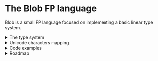 # The Blob FP language

Blob is a small FP language focused on implementing a basic linear type system.

<details>

<summary>The type system</summary>
<br>
Even though Blob's type system may seem pointless to many people, it's actually of a great strength. Thanks to it, it is possible to write GC-free VMs easily, because of the automatic memory handling.
For example, a function whose signature is <code>f: a ⊸ b</code> would see its first argument forced to be consumed exactly once (<code>⊸ = →[1]</code>) in the function body.
As another example, a function <code>g: a →[3] b ⊸ a</code> would force the developer to use the first argument 3 times and the second argument once.

</details>
<details>

<summary>Unicode characters mapping</summary>
<br>
Some unicode characters are part of the language itself, and may be used interchangeably with their ASCII correspondants.

| ASCII | Unicode |
|------:|:--------|
   |`->`|`→`|
   |`-o`|`⊸`|
   |`=>`|`⇒`|
   | `\`|`λ`|

</details>
<details>

<summary>Code examples</summary>

#### The Fibonacci sequence

```haskell
fib: Num a ⇒ a ⊸ a
fib n = match n with --  we clone “n”.
    0  → 1
    1  → 1
    n' → fib (n' - 2) + fib (n' - 1)
```

#### Factorial calculation

```haskell
fact: Num a ⇒ a ⊸ a
fact n = match n with --  we clone “n”.
    0  → 1
    n' → n * fact (n' - 1)
```

#### The Ackermann function

```haskell
ack: Num a ⇒ a ⊸ a ⊸ a
ack n m = match m with --  we clone “m”.
    0  → n + 1
    m' → match n with --  we clone “n”.
        0  → ack (m' - 1) 1
        n' → ack (m' - 1) $ ack m (n' - 1)
```

</details>
<details>

<summary>Roadmap</summary>
<br>

- [ ] Implementing a fully working λ language inside the REPL.
    The goal is basically to replicate a small Haskell.
- [ ] Making a VM using the Linear Abstract Machine scheme.
- [ ] Making a full compiler targetting NASM.

</details>